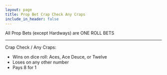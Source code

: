 ```yaml
---
layout: page
title: Prop Bet Crap Check Any Craps
include_in_header: false
---
```

All Prop Bets (except Hardways) are ONE ROLL BETS

---

Crap Check / Any Craps:

- Wins on dice roll: Aces, Ace Deuce, or Twelve
- Loses on any other number
- Pays 8 for 1